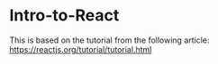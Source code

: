 # Intro-to-React
This is based on the tutorial from the following article: https://reactjs.org/tutorial/tutorial.html
